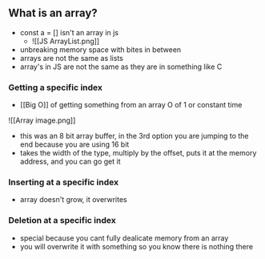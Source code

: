 ## What is an array?
- const a = [] isn't an array in js
	- ![[JS ArrayList.png]]
- unbreaking memory space with bites in between
- arrays are not the same as lists
- array's in JS are not the same as they are in something like C

### Getting a specific index
- [[Big O]] of getting something from an array O of 1 or constant time

![[Array image.png]]
- this was an 8 bit array buffer, in the 3rd option you are jumping to the end because you are using 16 bit
- takes the width of the type, multiply by the offset, puts it at the memory address, and you can go get it

### Inserting at a  specific index
- array doesn't grow, it overwrites 

### Deletion at a specific index
- special because you cant fully dealicate  memory from an array
- you will overwrite it with something so you know there is nothing there